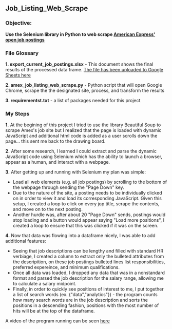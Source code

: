 ## Job_Listing_Web_Scrape

### Objective:
**Use the Selenium library in Python to web scrape [American Express' open job postings](https://aexp.eightfold.ai/careers?intlink=us-amex-career-en-us-home-findalljobs)**

### File Glossary
**1. export_current_job_postings.xlsx** - This document shows the final results of the processed data frame. [The file has been uploaded to Google Sheets here](https://docs.google.com/spreadsheets/d/1HljzjnqWC5c-imBxmA5Fb-VG9ZW3g45FBBAyX-RVwZo/edit?usp=sharing)

**2. amex_job_listing_web_scrape.py** - Python script that will open Google Chrome, scrape the the designated site, process, and transform the results

**3. requirementst.txt** - a list of packages needed for this project

### My Steps
**1.** At the begining of this project I tried to use the library Beautiful Soup to scrape Amex's job site but I realized that the page is loaded with dynamic JavaScript and additional html code is added as a user scrolls down the page... this sent me back to the drawing board.

**2.** After some research, I learned I could extract and parse the dynamic JavaScript code using Selenium which has the ability to launch a browser, appear as a human, and interact with a webpage. 

**3.** After getting up and running with Selenium my plan was simple:
- Load all web elements (e.g. all job postings) by scrolling to the bottom of the webpage through sending the "Page Down" key. 
- Due to the nature of the site, a posting needs to be individually clicked on in order to view it and load its corresponding JavaScript. Given this setup, I created a loop to click on every jop title, scrape the contents, and move on to the next posting.
- Another hurdle was, after about 20 "Page Down" sends, postings would stop loading and a button would appear saying "Load more positions", I created a loop to ensure that this was clicked if it was on the screen.

**4.** Now that data was flowing into a dataframe nicely, I was able to add additional features:
- Seeing that job descriptions can be lengthy and filled with standard HR verbiage, I created a column to extract only the bulleted attributes from the descripition, on these job postings bulleted lines list responsibilities, preferred expereince, and minimum qualifications.
- Once all data was loaded, I dropped any data that was in a nonstandard format and parsed the job description for the salary range, allowing me to calculate a salary midpoint.
- Finally, in order to quickly see positions of interest to me, I put together a list of search words (ex. {"data","analytics"}) - the program counts how many search words are in the job description and sorts the positions in a descending fashion, positions with the most number of hits will be at the top of the dataframe.

A video of the program running can be seen [here](https://www.youtube.com/watch?v=smIsr_H56MY&ab_channel=JacobShughrue)
